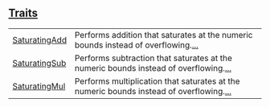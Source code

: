 
[Traits](./core-num-traits-ops-saturating-traits.md)
 ---
| | |
|:---|:---|
| [SaturatingAdd](./core-num-traits-ops-saturating-SaturatingAdd.md) | Performs addition that saturates at the numeric bounds instead of overflowing.[...](./core-num-traits-ops-saturating-SaturatingAdd.md) |
| [SaturatingSub](./core-num-traits-ops-saturating-SaturatingSub.md) | Performs subtraction that saturates at the numeric bounds instead of overflowing.[...](./core-num-traits-ops-saturating-SaturatingSub.md) |
| [SaturatingMul](./core-num-traits-ops-saturating-SaturatingMul.md) | Performs multiplication that saturates at the numeric bounds instead of overflowing.[...](./core-num-traits-ops-saturating-SaturatingMul.md) |
